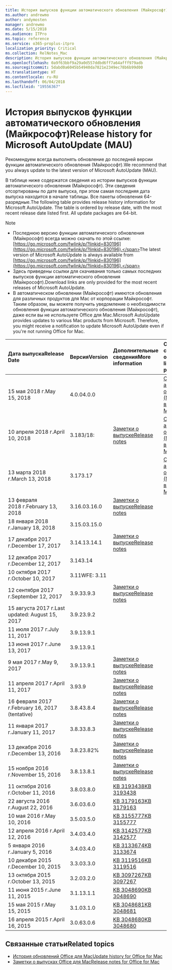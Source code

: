 ```yaml
---
title: История выпусков функции автоматического обновления (Майкрософт)
ms.author: andrewmo
author: andymosten
manager: andrewmo
ms.date: 5/15/2018
ms.audience: ITPro
ms.topic: reference
ms.service: o365-proplus-itpro
localization_priority: Critical
ms.collection: RelNotes_Mac
description: История выпусков функции автоматического обновления (Майкрософт) для ИТ-специалистов
ms.openlocfilehash: 0a9f63bbf9a29a0d557ddbd6ff7a64afff979adb
ms.sourcegitcommit: 5dabd0a6045b54940da7821e2349ec78b6b99d00
ms.translationtype: HT
ms.contentlocale: ru-RU
ms.lasthandoff: 06/04/2018
ms.locfileid: "19556367"
---
```

# <a name="release-history-for-microsoft-autoupdate-mau"></a><span data-ttu-id="7d2c5-103">История выпусков функции автоматического обновления (Майкрософт)</span><span class="sxs-lookup"><span data-stu-id="7d2c5-103">Release history for Microsoft AutoUpdate (MAU)</span></span>
 
<span data-ttu-id="7d2c5-104">Рекомендуем всегда выполнять обновление до последней версии функции автоматического обновления (Майкрософт).</span><span class="sxs-lookup"><span data-stu-id="7d2c5-104">We recommend that you always update to the latest version of Microsoft AutoUpdate (MAU).</span></span>

<span data-ttu-id="7d2c5-p101">В таблице ниже содержатся сведения из истории выпусков функции автоматического обновления (Майкрософт). Эти сведения отсортированы по дате выпуска, при этом самая последняя дата выпуска находится в начале таблицы. Все пакеты обновления 64-разрядные.</span><span class="sxs-lookup"><span data-stu-id="7d2c5-p101">The following table provides release history information for Microsoft AutoUpdate. The table is ordered by release date, with the most recent release date listed first. All update packages are 64-bit.</span></span>

> [!NOTE]
> - <span data-ttu-id="7d2c5-108">Последнюю версию функции автоматического обновления (Майкрософт) всегда можно скачать по этой ссылке: [https://go.microsoft.com/fwlink/p/?linkid=830196](https://go.microsoft.com/fwlink/p/?linkid=830196).</span><span class="sxs-lookup"><span data-stu-id="7d2c5-108">The latest version of Microsoft AutoUpdate is always available from [https://go.microsoft.com/fwlink/p/?linkid=830196](https://go.microsoft.com/fwlink/p/?linkid=830196).</span></span>
> - <span data-ttu-id="7d2c5-109">Здесь приведены ссылки для скачивания только самых последних выпусков функции автоматического обновления (Майкрософт).</span><span class="sxs-lookup"><span data-stu-id="7d2c5-109">Download links are only provided for the most recent releases of Microsoft AutoUpdate.</span></span>
> - <span data-ttu-id="7d2c5-p102">В автоматическом обновлении (Майкрософт) имеются обновления для различных продуктов для Mac от корпорации Майкрософт. Таким образом, вы можете получить уведомление о необходимости обновления функции автоматического обновления (Майкрософт), даже если вы не используете Office для Mac.</span><span class="sxs-lookup"><span data-stu-id="7d2c5-p102">Microsoft AutoUpdate provides updates to various Mac products from Microsoft. Therefore, you might receive a notification to update Microsoft AutoUpdate even if you're not running Office for Mac.</span></span>
  
|<span data-ttu-id="7d2c5-112">**Дата выпуска**</span><span class="sxs-lookup"><span data-stu-id="7d2c5-112">**Release Date**</span></span>|<span data-ttu-id="7d2c5-113">**Версия**</span><span class="sxs-lookup"><span data-stu-id="7d2c5-113">**Version**</span></span>|<span data-ttu-id="7d2c5-114">**Дополнительные сведения**</span><span class="sxs-lookup"><span data-stu-id="7d2c5-114">**More information**</span></span>|<span data-ttu-id="7d2c5-115">**Ссылка для скачивания пакета обновления**</span><span class="sxs-lookup"><span data-stu-id="7d2c5-115">**Download link for the update package**</span></span>|
|:-----|:-----|:-----|:-----|
|<span data-ttu-id="7d2c5-116">15 мая 2018 г.</span><span class="sxs-lookup"><span data-stu-id="7d2c5-116">May 15, 2018</span></span>  <br/> |<span data-ttu-id="7d2c5-117">4.0.0</span><span class="sxs-lookup"><span data-stu-id="7d2c5-117">4.0.0</span></span>  <br/> ||[<span data-ttu-id="7d2c5-118">Скачать автоматическое обновление (Майкрософт) версии 4.0.0</span><span class="sxs-lookup"><span data-stu-id="7d2c5-118">Download MAU 4.0.0</span></span>](https://officecdn.microsoft.com/pr/C1297A47-86C4-4C1F-97FA-950631F94777/OfficeMac/Microsoft_AutoUpdate_4.0.18051301_Updater.pkg) <br/> |
|<span data-ttu-id="7d2c5-119">10 апреля 2018 г.</span><span class="sxs-lookup"><span data-stu-id="7d2c5-119">April 10, 2018</span></span>  <br/> |<span data-ttu-id="7d2c5-120">3.18</span><span class="sxs-lookup"><span data-stu-id="7d2c5-120">3/18:</span></span>  <br/> |[<span data-ttu-id="7d2c5-121">Заметки о выпуске</span><span class="sxs-lookup"><span data-stu-id="7d2c5-121">Release notes</span></span>](release-notes-office-for-mac.md#april-2018-release) <br/> |[<span data-ttu-id="7d2c5-122">Скачать автоматическое обновление (Майкрософт) версии 3.18.0</span><span class="sxs-lookup"><span data-stu-id="7d2c5-122">Download MAU 3.18.0</span></span>](https://officecdn.microsoft.com/pr/C1297A47-86C4-4C1F-97FA-950631F94777/OfficeMac/Microsoft_AutoUpdate_3.18.18041000_Updater.pkg) <br/> |
|<span data-ttu-id="7d2c5-123">13 марта 2018 г.</span><span class="sxs-lookup"><span data-stu-id="7d2c5-123">March 13, 2018</span></span>  <br/> |<span data-ttu-id="7d2c5-124">3.17</span><span class="sxs-lookup"><span data-stu-id="7d2c5-124">3.17</span></span>  <br/> ||[<span data-ttu-id="7d2c5-125">Скачать автоматическое обновление (Майкрософт) версии 3.17.0</span><span class="sxs-lookup"><span data-stu-id="7d2c5-125">Download MAU 3.17.0</span></span>](https://officecdn.microsoft.com/pr/C1297A47-86C4-4C1F-97FA-950631F94777/OfficeMac/Microsoft_AutoUpdate_3.17.18031100_Updater.pkg) <br/> |
|<span data-ttu-id="7d2c5-126">13 февраля 2018 г.</span><span class="sxs-lookup"><span data-stu-id="7d2c5-126">February 13, 2018</span></span>  <br/> |<span data-ttu-id="7d2c5-127">3.16.0</span><span class="sxs-lookup"><span data-stu-id="7d2c5-127">3.16.0</span></span>  <br/> |[<span data-ttu-id="7d2c5-128">Заметки о выпуске</span><span class="sxs-lookup"><span data-stu-id="7d2c5-128">Release notes</span></span>](release-notes-office-for-mac.md#february-2018-release) <br/> | <br/> |
|<span data-ttu-id="7d2c5-129">18 января 2018 г.</span><span class="sxs-lookup"><span data-stu-id="7d2c5-129">January 18, 2018</span></span>  <br/> |<span data-ttu-id="7d2c5-130">3.15.0</span><span class="sxs-lookup"><span data-stu-id="7d2c5-130">3.15.0</span></span>  <br/> |<br/> |
|<span data-ttu-id="7d2c5-131">17 декабря 2017 г.</span><span class="sxs-lookup"><span data-stu-id="7d2c5-131">December 17, 2017</span></span>  <br/> |<span data-ttu-id="7d2c5-132">3.14.1</span><span class="sxs-lookup"><span data-stu-id="7d2c5-132">3.14.1</span></span>  <br/> |[<span data-ttu-id="7d2c5-133">Заметки о выпуске</span><span class="sxs-lookup"><span data-stu-id="7d2c5-133">Release notes</span></span>](release-notes-office-for-mac.md#december-2017-release) <br/> | <br/> |
|<span data-ttu-id="7d2c5-134">12 декабря 2017 г.</span><span class="sxs-lookup"><span data-stu-id="7d2c5-134">December 12, 2017</span></span>  <br/> |<span data-ttu-id="7d2c5-135">3.14</span><span class="sxs-lookup"><span data-stu-id="7d2c5-135">3.14</span></span>  <br/> ||  <br/> |
|<span data-ttu-id="7d2c5-136">10 октября 2017 г.</span><span class="sxs-lookup"><span data-stu-id="7d2c5-136">October 10, 2017</span></span>  <br/> |<span data-ttu-id="7d2c5-137">3.11</span><span class="sxs-lookup"><span data-stu-id="7d2c5-137">WFE: 3.11</span></span>  <br/> ||<br/> |
|<span data-ttu-id="7d2c5-138">12 сентября 2017 г.</span><span class="sxs-lookup"><span data-stu-id="7d2c5-138">September 12, 2017</span></span>  <br/> |<span data-ttu-id="7d2c5-139">3.9.3</span><span class="sxs-lookup"><span data-stu-id="7d2c5-139">3.9.3</span></span>  <br/> |[<span data-ttu-id="7d2c5-140">Заметки о выпуске</span><span class="sxs-lookup"><span data-stu-id="7d2c5-140">Release notes</span></span>](release-notes-office-for-mac.md#september-2017-release) <br/> |<br/> |
|<span data-ttu-id="7d2c5-141">15 августа 2017 г.</span><span class="sxs-lookup"><span data-stu-id="7d2c5-141">Last updated: August 15, 2017</span></span>  <br/> |<span data-ttu-id="7d2c5-142">3.9.2</span><span class="sxs-lookup"><span data-stu-id="7d2c5-142">3.9.2</span></span>  <br/> || <br/> |
|<span data-ttu-id="7d2c5-143">11 июля 2017 г.</span><span class="sxs-lookup"><span data-stu-id="7d2c5-143">July 11, 2017</span></span>  <br/> |<span data-ttu-id="7d2c5-144">3.9.1</span><span class="sxs-lookup"><span data-stu-id="7d2c5-144">3.9.1</span></span>  <br/> || <br/> |
|<span data-ttu-id="7d2c5-145">13 июня 2017 г.</span><span class="sxs-lookup"><span data-stu-id="7d2c5-145">June 13, 2017</span></span>  <br/> |<span data-ttu-id="7d2c5-146">3.9.1</span><span class="sxs-lookup"><span data-stu-id="7d2c5-146">3.9.1</span></span>  <br/> || <br/> |
|<span data-ttu-id="7d2c5-147">9 мая 2017 г.</span><span class="sxs-lookup"><span data-stu-id="7d2c5-147">May 9, 2017</span></span>  <br/> |<span data-ttu-id="7d2c5-148">3.9.1</span><span class="sxs-lookup"><span data-stu-id="7d2c5-148">3.9.1</span></span>  <br/> |[<span data-ttu-id="7d2c5-149">Заметки о выпуске</span><span class="sxs-lookup"><span data-stu-id="7d2c5-149">Release notes</span></span>](release-notes-office-for-mac.md#may-2017-release) <br/> | <br/> |
|<span data-ttu-id="7d2c5-150">11 апреля 2017 г.</span><span class="sxs-lookup"><span data-stu-id="7d2c5-150">April 11, 2017</span></span>  <br/> |<span data-ttu-id="7d2c5-151">3.9</span><span class="sxs-lookup"><span data-stu-id="7d2c5-151">3.9</span></span>  <br/> |[<span data-ttu-id="7d2c5-152">Заметки о выпуске</span><span class="sxs-lookup"><span data-stu-id="7d2c5-152">Release notes</span></span>](release-notes-office-for-mac.md#april-2017-release) <br/> |  <br/> |
|<span data-ttu-id="7d2c5-153">16 февраля 2017 г.</span><span class="sxs-lookup"><span data-stu-id="7d2c5-153">February 16, 2017 (tentative)</span></span>  <br/> |<span data-ttu-id="7d2c5-154">3.8.4</span><span class="sxs-lookup"><span data-stu-id="7d2c5-154">3.8.4</span></span>  <br/> |[<span data-ttu-id="7d2c5-155">Заметки о выпуске</span><span class="sxs-lookup"><span data-stu-id="7d2c5-155">Release notes</span></span>](release-notes-office-for-mac.md#february-2017-release) <br/> | <br/> |
|<span data-ttu-id="7d2c5-156">11 января 2017 г.</span><span class="sxs-lookup"><span data-stu-id="7d2c5-156">January 11, 2017</span></span>  <br/> |<span data-ttu-id="7d2c5-157">3.8.3</span><span class="sxs-lookup"><span data-stu-id="7d2c5-157">3.8.3</span></span>  <br/> |[<span data-ttu-id="7d2c5-158">Заметки о выпуске</span><span class="sxs-lookup"><span data-stu-id="7d2c5-158">Release notes</span></span>](release-notes-office-for-mac.md#january-2017-release) <br/> | <br/> |
|<span data-ttu-id="7d2c5-159">13 декабря 2016 г.</span><span class="sxs-lookup"><span data-stu-id="7d2c5-159">December 13, 2016</span></span>  <br/> |<span data-ttu-id="7d2c5-160">3.8.2</span><span class="sxs-lookup"><span data-stu-id="7d2c5-160">3.82%</span></span>  <br/> |[<span data-ttu-id="7d2c5-161">Заметки о выпуске</span><span class="sxs-lookup"><span data-stu-id="7d2c5-161">Release notes</span></span>](release-notes-office-for-mac.md#december-2016-release) <br/> | <br/> |
|<span data-ttu-id="7d2c5-162">15 ноября 2016 г.</span><span class="sxs-lookup"><span data-stu-id="7d2c5-162">November 15, 2016</span></span>  <br/> |<span data-ttu-id="7d2c5-163">3.8.1</span><span class="sxs-lookup"><span data-stu-id="7d2c5-163">3.8.1</span></span>  <br/> |[<span data-ttu-id="7d2c5-164">Заметки о выпуске</span><span class="sxs-lookup"><span data-stu-id="7d2c5-164">Release notes</span></span>](release-notes-office-for-mac.md#november-2016-release) <br/> | <br/> |
|<span data-ttu-id="7d2c5-165">11 октября 2016 г.</span><span class="sxs-lookup"><span data-stu-id="7d2c5-165">October 11, 2016</span></span>  <br/> |<span data-ttu-id="7d2c5-166">3.8.0</span><span class="sxs-lookup"><span data-stu-id="7d2c5-166">3.8.0</span></span>  <br/> |[<span data-ttu-id="7d2c5-167">KB 3193438</span><span class="sxs-lookup"><span data-stu-id="7d2c5-167">KB 3193438</span></span>](https://support.microsoft.com/kb/3193438) <br/> | <br/> |
|<span data-ttu-id="7d2c5-168">22 августа 2016 г.</span><span class="sxs-lookup"><span data-stu-id="7d2c5-168">August 22, 2016</span></span>  <br/> |<span data-ttu-id="7d2c5-169">3.6.0</span><span class="sxs-lookup"><span data-stu-id="7d2c5-169">3.6.0</span></span>  <br/> |[<span data-ttu-id="7d2c5-170">KB 3179163</span><span class="sxs-lookup"><span data-stu-id="7d2c5-170">KB 3179163</span></span>](https://support.microsoft.com/kb/3179163) <br/> | <br/> |
|<span data-ttu-id="7d2c5-171">10 мая 2016 г.</span><span class="sxs-lookup"><span data-stu-id="7d2c5-171">May 10, 2016</span></span>  <br/> |<span data-ttu-id="7d2c5-172">3.5.0</span><span class="sxs-lookup"><span data-stu-id="7d2c5-172">3.5.0</span></span>  <br/> |[<span data-ttu-id="7d2c5-173">KB 3155777</span><span class="sxs-lookup"><span data-stu-id="7d2c5-173">KB 3155777</span></span>](https://support.microsoft.com/kb/3155777) <br/> | <br/> |
|<span data-ttu-id="7d2c5-174">12 апреля 2016 г.</span><span class="sxs-lookup"><span data-stu-id="7d2c5-174">April 12, 2016</span></span>  <br/> |<span data-ttu-id="7d2c5-175">3.4.0</span><span class="sxs-lookup"><span data-stu-id="7d2c5-175">3.4.0</span></span>  <br/> |[<span data-ttu-id="7d2c5-176">KB 3142577</span><span class="sxs-lookup"><span data-stu-id="7d2c5-176">KB 3142577</span></span>](https://support.microsoft.com/kb/3142577) <br/> | <br/> |
|<span data-ttu-id="7d2c5-177">5 января 2016 г.</span><span class="sxs-lookup"><span data-stu-id="7d2c5-177">January 5, 2016</span></span>  <br/> |<span data-ttu-id="7d2c5-178">3.4.0</span><span class="sxs-lookup"><span data-stu-id="7d2c5-178">3.4.0</span></span>  <br/> |[<span data-ttu-id="7d2c5-179">KB 3133674</span><span class="sxs-lookup"><span data-stu-id="7d2c5-179">KB 3133674</span></span>](https://support.microsoft.com/kb/3133674) <br/> | <br/> |
|<span data-ttu-id="7d2c5-180">10 декабря 2015 г.</span><span class="sxs-lookup"><span data-stu-id="7d2c5-180">December 10, 2015</span></span>  <br/> |<span data-ttu-id="7d2c5-181">3.3.0</span><span class="sxs-lookup"><span data-stu-id="7d2c5-181">3.3.0</span></span>  <br/> |[<span data-ttu-id="7d2c5-182">KB 3119516</span><span class="sxs-lookup"><span data-stu-id="7d2c5-182">KB 3119516</span></span>](https://support.microsoft.com/kb/3119516) <br/> | <br/> |
|<span data-ttu-id="7d2c5-183">13 октября 2015 г.</span><span class="sxs-lookup"><span data-stu-id="7d2c5-183">October 13, 2015</span></span>  <br/> |<span data-ttu-id="7d2c5-184">3.2.0</span><span class="sxs-lookup"><span data-stu-id="7d2c5-184">3.2.0</span></span>  <br/> |[<span data-ttu-id="7d2c5-185">KB 3097267</span><span class="sxs-lookup"><span data-stu-id="7d2c5-185">KB 3097267</span></span>](https://support.microsoft.com/kb/3097267) <br/> | <br/> |
|<span data-ttu-id="7d2c5-186">11 июня 2015 г.</span><span class="sxs-lookup"><span data-stu-id="7d2c5-186">June 11, 2015</span></span>  <br/> |<span data-ttu-id="7d2c5-187">3.1.1</span><span class="sxs-lookup"><span data-stu-id="7d2c5-187">3.1.1</span></span>  <br/> |[<span data-ttu-id="7d2c5-188">KB 3048690</span><span class="sxs-lookup"><span data-stu-id="7d2c5-188">KB 3048690</span></span>](https://support.microsoft.com/kb/3048690) <br/> | <br/> |
|<span data-ttu-id="7d2c5-189">15 мая 2015 г.</span><span class="sxs-lookup"><span data-stu-id="7d2c5-189">May 15, 2015</span></span>  <br/> |<span data-ttu-id="7d2c5-190">3.1.0</span><span class="sxs-lookup"><span data-stu-id="7d2c5-190">3.1.0</span></span>  <br/> |[<span data-ttu-id="7d2c5-191">KB 3048681</span><span class="sxs-lookup"><span data-stu-id="7d2c5-191">KB 3048681</span></span>](https://support.microsoft.com/kb/3048681) <br/> | <br/> |
|<span data-ttu-id="7d2c5-192">16 апреля 2015 г.</span><span class="sxs-lookup"><span data-stu-id="7d2c5-192">April 16, 2015</span></span>  <br/> |<span data-ttu-id="7d2c5-193">3.0.6</span><span class="sxs-lookup"><span data-stu-id="7d2c5-193">3.0.6</span></span>  <br/> |[<span data-ttu-id="7d2c5-194">KB 3048680</span><span class="sxs-lookup"><span data-stu-id="7d2c5-194">KB 3048680</span></span>](https://support.microsoft.com/kb/3048680) <br/> | <br/> |

## <a name="related-topics"></a><span data-ttu-id="7d2c5-195">Связанные статьи</span><span class="sxs-lookup"><span data-stu-id="7d2c5-195">Related topics</span></span>

- [<span data-ttu-id="7d2c5-196">История обновлений Office для Mac</span><span class="sxs-lookup"><span data-stu-id="7d2c5-196">Update history for Office for Mac</span></span>](update-history-office-for-mac.md)
- [<span data-ttu-id="7d2c5-197">Заметки о выпусках Office для Mac</span><span class="sxs-lookup"><span data-stu-id="7d2c5-197">Release notes for Office for Mac</span></span>](release-notes-office-for-mac.md) 